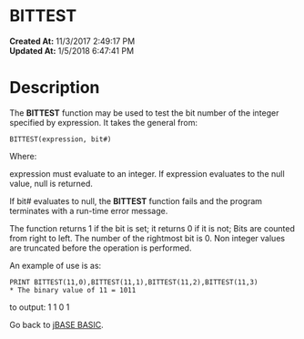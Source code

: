 # BITTEST

**Created At:** 11/3/2017 2:49:17 PM  
**Updated At:** 1/5/2018 6:47:41 PM  


# Description

The **BITTEST** function may be used to test the bit number of the integer specified by expression. It takes the general from:

```
BITTEST(expression, bit#) 
```

Where:

expression must evaluate to an integer. If expression evaluates to the null value, null is returned.

If bit# evaluates to null, the **BITTEST** function fails and the program terminates with a run-time error message.

The function returns 1 if the bit is set; it returns 0 if it is not; Bits are counted from right to left. The number of the rightmost bit is 0. Non integer values are truncated before the operation is performed.

An example of use is as:

```
PRINT BITTEST(11,0),BITTEST(11,1),BITTEST(11,2),BITTEST(11,3)
* The binary value of 11 = 1011
```

to output:
1 1 0 1



Go back to [jBASE BASIC](263498-jbase-basic).
